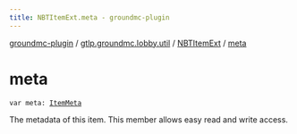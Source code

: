 ```yaml
---
title: NBTItemExt.meta - groundmc-plugin
---
```


[groundmc-plugin](../../index.html) / [gtlp.groundmc.lobby.util](../index.html) / [NBTItemExt](index.html) / [meta](.)

# meta

`var meta: `[`ItemMeta`](https://hub.spigotmc.org/javadocs/spigot/org/bukkit/inventory/meta/ItemMeta.html)

The metadata of this item.
This member allows easy read and write access.

